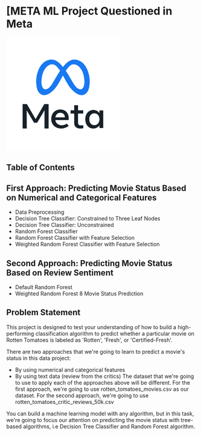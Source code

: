 # [META ML Project Questioned in Meta
<img src="meta-logo-meta-by-facebook-icon-editorial-logo-for-social-media-free-vector.webp" width=300px >

## Table of Contents

## First Approach: Predicting Movie Status Based on Numerical and Categorical Features
* Data Preprocessing
* Decision Tree Classifier: Constrained to Three Leaf Nodes
* Decision Tree Classifier: Unconstrained
* Random Forest Classifier
* Random Forest Classifier with Feature Selection
* Weighted Random Forest Classifier with Feature Selection
## Second Approach: Predicting Movie Status Based on Review Sentiment
* Default Random Forest
* Weighted Random Forest
8 Movie Status Prediction

## Problem Statement
This project is designed to test your understanding of how to build a high-performing classification algorithm to predict whether a particular movie on Rotten Tomatoes is labeled as 'Rotten', 'Fresh', or 'Certified-Fresh'.

There are two approaches that we're going to learn to predict a movie's status in this data project:

* By using numerical and categorical features
* By using text data (review from the critics)
The dataset that we're going to use to apply each of the approaches above will be different. For the first approach, we're going to use rotten_tomatoes_movies.csv as our dataset. For the second approach, we're going to use rotten_tomatoes_critic_reviews_50k.csv

You can build a machine learning model with any algorithm, but in this task, we're going to focus our attention on predicting the movie status with tree-based algorithms, i.e Decision Tree Classifier and Random Forest algorithm.

